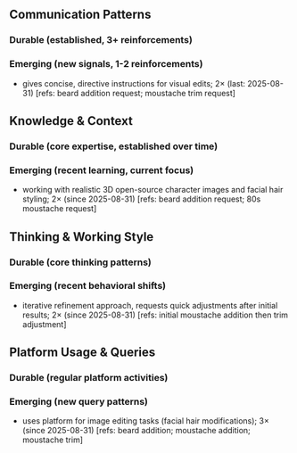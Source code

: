 ## Communication Patterns
### Durable (established, 3+ reinforcements)

### Emerging (new signals, 1-2 reinforcements)
- gives concise, directive instructions for visual edits; 2× (last: 2025-08-31) [refs: beard addition request; moustache trim request]

## Knowledge & Context
### Durable (core expertise, established over time)

### Emerging (recent learning, current focus)
- working with realistic 3D open-source character images and facial hair styling; 2× (since 2025-08-31) [refs: beard addition request; 80s moustache request]

## Thinking & Working Style
### Durable (core thinking patterns)

### Emerging (recent behavioral shifts)
- iterative refinement approach, requests quick adjustments after initial results; 2× (since 2025-08-31) [refs: initial moustache addition then trim adjustment]

## Platform Usage & Queries
### Durable (regular platform activities)

### Emerging (new query patterns)
- uses platform for image editing tasks (facial hair modifications); 3× (since 2025-08-31) [refs: beard addition; moustache addition; moustache trim]